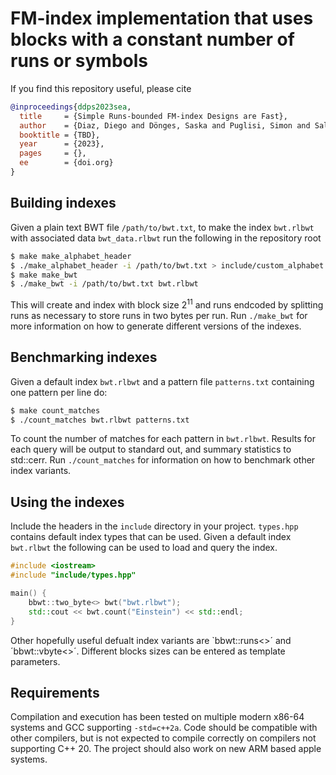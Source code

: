 # FM-index implementation that uses blocks with a constant number of runs or symbols

If you find this repository useful, please cite

```bib
@inproceedings{ddps2023sea,
  title     = {Simple Runs-bounded FM-index Designs are Fast},
  author    = {Diaz, Diego and Dönges, Saska and Puglisi, Simon and Salmela, Leena},
  booktitle = {TBD},
  year      = {2023},
  pages     = {},
  ee        = {doi.org}
}
```

## Building indexes

Given a plain text BWT file `/path/to/bwt.txt`, to make the index `bwt.rlbwt` with associated data `bwt_data.rlbwt` run the following in the repository root

```bash
$ make make_alphabet_header
$ ./make_alphabet_header -i /path/to/bwt.txt > include/custom_alphabet.hpp
$ make make_bwt
$ ./make_bwt -i /path/to/bwt.txt bwt.rlbwt
```

This will create and index with block size $2^{11}$ and runs endcoded by splitting runs as necessary to store runs in two bytes per run. Run `./make_bwt` for more information on how to generate different versions of the indexes.

## Benchmarking indexes

Given a default index `bwt.rlbwt` and a pattern file `patterns.txt` containing one pattern per line do:

```bash
$ make count_matches
$ ./count_matches bwt.rlbwt patterns.txt
```

To count the number of matches for each pattern in `bwt.rlbwt`. Results for each query will be output to standard out, and summary statistics to std::cerr. Run `./count_matches` for information on how to benchmark other index variants.

## Using the indexes

Include the headers in the `include` directory in your project. `types.hpp` contains default index types that can be used. Given a default index `bwt.rlbwt` the following can be used to load and query the index.

```c++
#include <iostream>
#include "include/types.hpp"

main() {
    bbwt::two_byte<> bwt("bwt.rlbwt");
    std::cout << bwt.count("Einstein") << std::endl;
}
```

Other hopefully useful defualt index variants are `bbwt::runs<>´ and ´bbwt::vbyte<>´. Different blocks sizes can be entered as template parameters.

## Requirements

Compilation and execution has been tested on multiple modern x86-64 systems and GCC supporting `-std=c++2a`. Code should be compatible with other compilers, but is not expected to compile correctly on compilers not supporting C++ 20. The project should also work on new ARM based apple systems.
